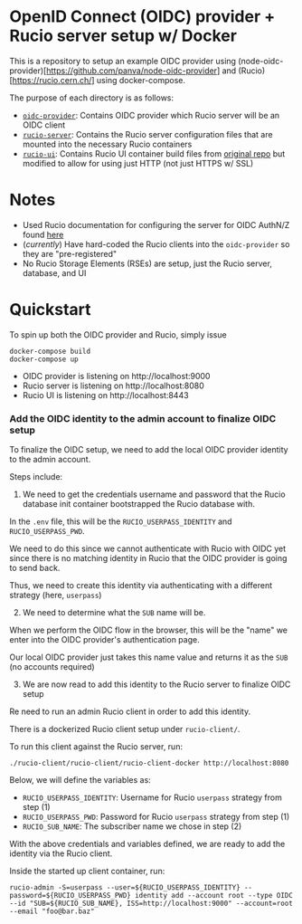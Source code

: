 # OpenID Connect (OIDC) provider + Rucio server setup w/ Docker

This is a repository to setup an example OIDC provider using
(node-oidc-provider)[https://github.com/panva/node-oidc-provider]
and
(Rucio)[https://rucio.cern.ch/]
using docker-compose.

The purpose of each directory is as follows:
  - [`oidc-provider`](oidc-provider): Contains OIDC provider which Rucio server will be an OIDC client
  - [`rucio-server`](rucio-server): Contains the Rucio server configuration files that are mounted into the necessary Rucio containers
  - [`rucio-ui`](rucio-ui): Contains Rucio UI container build files from [original repo](https://github.com/rucio/containers/tree/master/ui) but modified to allow for using just HTTP (not just HTTPS w/ SSL)

# Notes

* Used Rucio documentation for configuring the server for OIDC AuthN/Z found [here](https://rucio.cern.ch/documentation/installing-rucio-server/#server-configuration-for-open-id-connect-authnz)
* (_currently_) Have hard-coded the Rucio clients into the `oidc-provider` so they are "pre-registered"
* No Rucio Storage Elements (RSEs) are setup, just the Rucio server, database, and UI

# Quickstart

To spin up both the OIDC provider and Rucio, simply issue
```
docker-compose build
docker-compose up
```

* OIDC provider is listening on http://localhost:9000
* Rucio server is listening on http://localhost:8080
* Rucio UI is listening on http://localhost:8443

### Add the OIDC identity to the admin account to finalize OIDC setup

To finalize the OIDC setup, we need to add the local OIDC provider identity to the admin account.


Steps include:

1) We need to get the credentials username and password that the Rucio database init container bootstrapped the Rucio database with.

In the `.env` file, this will be the `RUCIO_USERPASS_IDENTITY` and `RUCIO_USERPASS_PWD`.

We need to do this since we cannot authenticate with Rucio with OIDC yet since there is no matching identity in Rucio that the OIDC provider is going to send back.

Thus, we need to create this identity via authenticating with a different strategy (here, `userpass`)

2) We need to determine what the `SUB` name will be.

When we perform the OIDC flow in the browser, this will be the "name" we enter into the OIDC provider's authentication page.

Our local OIDC provider just takes this name value and returns it as the `SUB` (no accounts required)

3) We are now read to add this identity to the Rucio server to finalize OIDC setup

Re need to run an admin Rucio client in order to add this identity.

There is a dockerized Rucio client setup under `rucio-client/`.

To run this client against the Rucio server, run:
```
./rucio-client/rucio-client/rucio-client-docker http://localhost:8080
```

Below, we will define the variables as:
  - `RUCIO_USERPASS_IDENTITY`: Username for Rucio `userpass` strategy from step (1)
  - `RUCIO_USERPASS_PWD`: Password for Rucio `userpass` strategy from step (1)
  - `RUCIO_SUB_NAME`: The subscriber name we chose in step (2)

With the above credentials and variables defined, we are ready to add the identity via the Rucio client.

Inside the started up client container, run:

```
rucio-admin -S=userpass --user=${RUCIO_USERPASS_IDENTITY} --password=${RUCIO_USERPASS_PWD} identity add --account root --type OIDC --id "SUB=${RUCIO_SUB_NAME}, ISS=http://localhost:9000" --account=root --email "foo@bar.baz"
```

